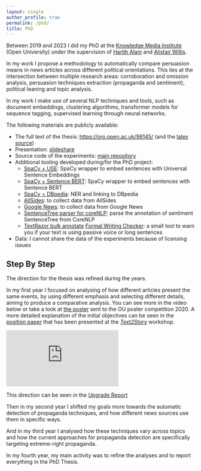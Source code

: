 ```yaml
---
layout: single
author_profile: true
permalink: /phd/
title: PhD
---
```


Between 2019 and 2023 I did my PhD at the [Knowledge Media Institute](https://kmi.open.ac.uk/) (Open University) under the supervision of [Harith Alani](http://people.kmi.open.ac.uk/harith/) and [Alistair Willis](http://mcs.open.ac.uk/agw96/).

In my work I propose a methodology to automatically compare persuasion means in news articles across different political orientations.
This lies at the intersection between multiple research areas: corroboration and omission analysis, persuasion techniques extraction (propaganda and sentiment), political leaning and topic analysis.

In my work I make use of several NLP techniques and tools, such as document embeddings, clustering algorithms, transformer models for sequence tagging, supervised learning through neural networks.

The following materials are publicly available:

- The full text of the thesis: https://oro.open.ac.uk/98145/ (and the [latex source](https://github.com/MartinoMensio/phd-thesis))
- Presentation: [slideshare](https://www.slideshare.net/slideshow/persuasion-across-the-political-spectrum-quantifying-differences-in-parallel-news-reports/269941090)
- Source code of the experiments: [main repository](https://github.com/MartinoMensio/phd-project)
- Additional tooling developed during/for the PhD project:
  - [SpaCy + USE](https://github.com/MartinoMensio/spacy-universal-sentence-encoder): SpaCy wrapper to embed sentences with Universal Sentence Embeddings
  - [SpaCy + Sentence BERT](https://github.com/MartinoMensio/spacy-sentence-bert): SpaCy wrapper to embed sentences with Sentence BERT
  - [SpaCy + DBpedia](https://github.com/MartinoMensio/spacy-dbpedia-spotlight): NER and linking to DBpedia
  - [AllSides](https://github.com/MartinoMensio/allsides-headlines): to collect data from AllSides
  - [Google News](https://github.com/MartinoMensio/google-headlines): to collect data from Google News
  - [SentenceTree parser for coreNLP](https://github.com/MartinoMensio/corenlp-sentiment-tree-parser): parse the annotation of sentiment SentenceTree from CoreNLP
  - [TextRazor bulk annotate](https://github.com/MartinoMensio/textrazor-bulk-annotate)
  [Formal Writing Checker](https://github.com/MartinoMensio/formal-writing-checker): a small tool to warn you if your text is using passive voice or long sentences
- Data: I cannot share the data of the experiments because of licensing issues

## Step By Step

The direction for the thesis was refined during the years.

In my first year I focused on analysing of how different articles present the same events, by using different emphasis and selecting different details, aiming to produce a comparative analysis. You can see more in the video below or take a look at [the poster](/assets/docs/2020_OU_poster_competition.pdf) sent to the OU poster competition 2020.
A more detailed explanation of the initial objectives can be seen in the [position paper](http://ceur-ws.org/Vol-2593/paper11.pdf) that has been presented at the [*Text2Story*](http://text2story20.inesctec.pt/) workshop.

<p><iframe src="https://www.youtube-nocookie.com/embed/8FiQmzG0Zfs" frameborder="0" allow="accelerometer; autoplay; encrypted-media; gyroscope; picture-in-picture" allowfullscreen></iframe></p>

This direction can be seen in the [Upgrade Report](/assets/docs/phd_upgrade_report.pdf)

Then in my second year I shifted my goals more towards the automatic detection of propaganda techniques, and how different news sources use them in specific ways.

And in my third year I analysed how these techniques vary across topics and how the current approaches for propaganda detection are specifically targeting extreme-right propaganda.

In my fourth year, my main activity was to refine the analyses and to report everything in the PhD Thesis.
